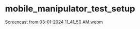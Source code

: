 # mobile_manipulator_test_setup

[Screencast from 03-01-2024 11_41_50 AM.webm](https://github.com/Emiel-git/mobile_manipulator_test_setup/assets/134500882/7f4c8614-6671-4c3b-8621-04e9c2fc64de)
